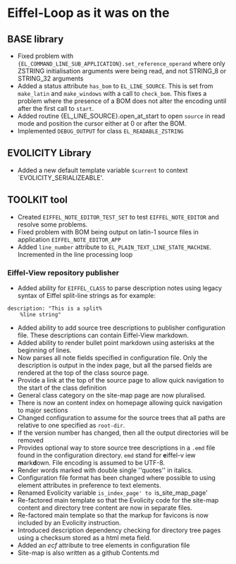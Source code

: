 # Eiffel-Loop as it was on the 

## BASE library
* Fixed problem with `{EL_COMMAND_LINE_SUB_APPLICATION}.set_reference_operand` where only ZSTRING initialisation arguments were being read, and not STRING_8 or STRING_32 arguments
* Added a status attribute `has_bom` to `EL_LINE_SOURCE`. This is set from `make_latin` and `make_windows` with a call to `check_bom`. This fixes a problem where the presence of a BOM does not alter the encoding until after the first call to `start`.
* Added routine {EL_LINE_SOURCE}.open_at_start to open `source` in read mode and position the cursor either at 0 or after the BOM.
* Implemented `DEBUG_OUTPUT` for class `EL_READABLE_ZSTRING`

## EVOLICITY Library

* Added a new default template variable `$current` to context `EVOLICITY_SERIALIZEABLE'.

## TOOLKIT tool
* Created `EIFFEL_NOTE_EDITOR_TEST_SET` to test `EIFFEL_NOTE_EDITOR` and resolve some problems.
* Fixed problem with BOM being output on latin-1 source files in application `EIFFEL_NOTE_EDITOR_APP`
* Added `line_number` attribute to `EL_PLAIN_TEXT_LINE_STATE_MACHINE`. Incremented in the line processing loop

### Eiffel-View repository publisher
* Added ability for `EIFFEL_CLASS` to parse description notes using legacy syntax of Eiffel split-line strings as for example:
````
description: "This is a split%
    %line string"
````
* Added ability to add source tree descriptions to publisher configuration file. These descriptions can contain Eiffel-View markdown.
* Added ability to render bullet point markdown using asterisks at the beginning of lines.
* Now parses all note fields specified in configuration file. Only the description is output in the index page, but all the parsed fields are rendered at the top of the class source page.
* Provide a link at the top of the source page to allow quick navigation to the start of the class definition
* General class category on the site-map page are now pluralised.
* There is now an content index on homepage allowing quick navigation to major sections
* Changed configuration to assume for the source trees that all paths are relative to one specified as `root-dir`.
* If the version number has changed, then all the output directories will be removed
* Provides optional way to store source tree descriptions in a `.emd` file found in the configuration directory. `emd` stand for **e**iffel-v	iew **m**ark**d**own. File encoding is assumed to be UTF-8.
* Render words marked with double single ''quotes'' in italics.
* Configuration file format has been changed where possible to using element attributes in preference to text elements.
* Renamed Evolicity variable `is_index_page' to `is_site_map_page'
* Re-factored main template so that the Evolicity code for the site-map content and directory tree content are now in separate files.
* Re-factored main template so that the markup for favicons is now included by an Evolicity instruction.
* Introduced description dependency checking for directory tree pages using a checksum stored as a html meta field.
* Added an *ecf* attribute to tree elements in configuration file
* Site-map is also written as a github Contents.md

